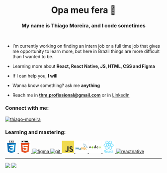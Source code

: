 <h1 align="center">Opa meu fera 🦐</h1>

<h3 align="center">My name is Thiago Moreira, and I code sometimes</h3>

</br> 

- I’m currently working on finding an intern job or a full time job that gives me opportunity to learn more, but here in Brazil things are more difficult than I wanted to be.

- Learning more about **React, React Native, JS, HTML, CSS and Figma**

- If I can help you, **I will**

- Wanna know something? ask me **anything**

- Reach me in **thm.profissional@gmail.com** or in <a href="https://linkedin.com/in/engthm" target="_blank">LinkedIn</a>
  
<h3 align="left">Connect with me:</h3>

<p 
   align="left">
  <a 
   href="https://www.linkedin.com/in/engthm/" target="blank"><img align="center" src="https://cdn-icons-png.flaticon.com/512/174/174857.png" alt="thiago-moreira" height="30" width="30" />
  </a>
</p>

<h3 align="left">Learning and mastering:</h3>

<p align="left"> 
  <a href="https://www.w3schools.com/css/" target="_blank"> <img src="https://raw.githubusercontent.com/devicons/devicon/master/icons/css3/css3-original-wordmark.svg" alt="css3" width="40" height="40"/> </a> 
  <a href="https://www.w3.org/html/" target="_blank"> <img src="https://raw.githubusercontent.com/devicons/devicon/master/icons/html5/html5-original-wordmark.svg" alt="html5" width="40" height="40"/> </a> 
  <a href="https://www.figma.com/" target="_blank"> <img src="https://www.vectorlogo.zone/logos/figma/figma-icon.svg" alt="figma" width="40" height="40"/> </a> 
  <a href="https://git-scm.com/" target="_blank"> <img src="https://www.vectorlogo.zone/logos/git-scm/git-scm-icon.svg" alt="git" width="40" height="40"/> </a> 
  <a href="https://developer.mozilla.org/en-US/docs/Web/JavaScript" target="_blank"> <img src="https://raw.githubusercontent.com/devicons/devicon/master/icons/javascript/javascript-original.svg" alt="javascript" width="40" height="40"/> </a> 
  <a href="https://www.mysql.com/" target="_blank"> <img src="https://raw.githubusercontent.com/devicons/devicon/master/icons/mysql/mysql-original-wordmark.svg" alt="mysql" width="40" height="40"/> </a> 
  <a href="https://nodejs.org" target="_blank"> <img src="https://raw.githubusercontent.com/devicons/devicon/master/icons/nodejs/nodejs-original-wordmark.svg" alt="nodejs" width="40" height="40"/> </a> 
  <a href="https://reactjs.org/" target="_blank"> <img src="https://raw.githubusercontent.com/devicons/devicon/master/icons/react/react-original-wordmark.svg" alt="react" width="40" height="40"/> </a> 
  <a href="https://reactnative.dev/" target="_blank"> <img src="https://reactnative.dev/img/header_logo.svg" alt="reactnative" width="40" height="40"/> </a>

<hr>

<img widht="46%" src="https://github-readme-stats.vercel.app/api/top-langs?username=Feurrado&show_icons=true&locale=en&layout=compact" />

<img widht="46%" src="https://github-readme-stats.vercel.app/api?username=Feurrado&show_icons=true&theme=tokyonight" />


